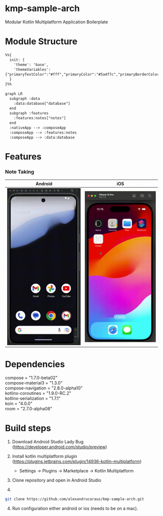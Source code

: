 # kmp-sample-arch
Modular Kotlin Multiplatform Application Boilerplate


# Module Structure  

```mermaid
%%{
  init: {
    'theme': 'base',
    'themeVariables': {"primaryTextColor":"#fff","primaryColor":"#5a4f7c","primaryBorderColor":"#5a4f7c","lineColor":"#f5a623","tertiaryColor":"#40375c","fontSize":"12px"}
  }
}%%

graph LR
  subgraph :data
    :data:database["database"]
  end
  subgraph :features
    :features:notes["notes"]
  end
  :nativeApp --> :composeApp
  :composeApp --> :features:notes
  :composeApp --> :data:database
```


# Features
### Note Taking

| Android                                                                                                                    | iOS                                                                                                               |
|----------------------------------------------------------------------------------------------------------------------------|-------------------------------------------------------------------------------------------------------------------|
| ![Android App](https://raw.githubusercontent.com/alexandrucaraus/kmp-sample-arch/refs/heads/main/docs/images/android.gif)  | ![iOS App](https://raw.githubusercontent.com/alexandrucaraus/kmp-sample-arch/refs/heads/main/docs/images/ios.gif) |

# Dependencies

compose = "1.7.0-beta02"  
compose-material3 = "1.3.0"  
compose-navigation = "2.8.0-alpha10"    
kotlinx-coroutines = "1.9.0-RC.2"  
kotlinx-serialization = "1.7.1"   
koin = "4.0.0"  
room = "2.7.0-alpha08"

# Build steps

1. Download Android Studio Lady Bug (https://developer.android.com/studio/preview)

2. Install kotlin multiplatform plugin (https://plugins.jetbrains.com/plugin/14936-kotlin-multiplatform)
    - Settings -> Plugins -> Marketplace -> Kotlin Multiplatform

3. Clone repository and open in Android Studio

4. 
```bash
git clone https://github.com/alexandrucaraus/kmp-sample-arch.git
```

4. Run configuration either android or ios (needs to be on a mac).